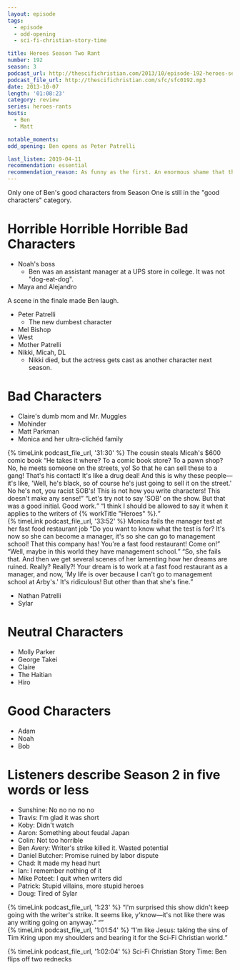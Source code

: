 ```yaml
---
layout: episode
tags:
  - episode
  - odd-opening
  - sci-fi-christian-story-time

title: Heroes Season Two Rant
number: 192
season: 3
podcast_url: http://thescifichristian.com/2013/10/episode-192-heroes-season-two-rant/
podcast_file_url: http://thescifichristian.com/sfc/sfc0192.mp3
date: 2013-10-07
length: '01:08:23'
category: review
series: heroes-rants
hosts:
  - Ben
  - Matt

notable_moments:
odd_opening: Ben opens as Peter Patrelli

last_listen: 2019-04-11
recommendation: essential 
recommendation_reason: As funny as the first. An enormous shame that the series ended here. 
---
```

Only one of Ben's good characters from Season One is still in the "good characters" category.



# Horrible Horrible Horrible Bad Characters
- Noah's boss
  - Ben was an assistant manager at a UPS store in college. It was not "dog-eat-dog". 
- Maya and Alejandro

A scene in the finale made Ben laugh. 

- Peter Patrelli
  - The new dumbest character
- Mel Bishop
- West
- Mother Patrelli
- Nikki, Micah, DL
  - Nikki died, but the actress gets cast as another character next season. 



# Bad Characters
- Claire's dumb mom and Mr. Muggles 
- Mohinder 
- Matt Parkman
- Monica and her ultra-clichéd family

<div class="quote">
  {% timeLink podcast_file_url, '31:30' %}
  <span class="quote-context is-size-6">The cousin steals Micah's $600 comic book</span>
  <q class="ben">He takes it where? To a comic book store? To a pawn shop? No, he meets someone on the streets, yo! So that he can sell these to a gang! That's his contact! It's like a drug deal! And this is why these people—it's like, 'Well, he's black, so of course he's just going to sell it on the street.' No he's not, you racist SOB's! This is not how you write characters! This doesn't make any sense!</q>
  <q class="matt">Let's try not to say 'SOB' on the show. But that was a good initial. Good work.</q>
  <q class="ben">I think I should be allowed to say it when it applies to the writers of {% workTitle "Heroes" %}.</q>
</div>

<div class="quote">
  {% timeLink podcast_file_url, '33:52' %}
  <span class="quote-context is-size-6">Monica fails the manager test at her fast food restaurant job</span>
  <q class="ben">Do you want to know what the test is for? It's now so she can become a manager, it's so she can go to management school! That this company has! You're a fast food restaurant! Come on!</q>
  <q class="matt">Well, maybe in this world they have management school.</q>
  <q class="ben">So, she fails that. And then we get several scenes of her lamenting how her dreams are ruined. Really? Really?! Your dream is to work at a fast food restaurant as a manager, and now, 'My life is over because I can't go to management school at Arby's.' It's ridiculous! But other than that she's fine.</q>
</div>

- Nathan Patrelli
- Sylar



# Neutral Characters
- Molly Parker
- George Takei 
- Claire
- The Haitian
- Hiro

# Good Characters
- Adam
- Noah
- Bob



# Listeners describe Season 2 in five words or less
- Sunshine: No no no no no
- Travis: I'm glad it was short
- Koby: Didn't watch
- Aaron: Something about feudal Japan
- Colin: Not too horrible
- Ben Avery: Writer's strike killed it. Wasted potential
- Daniel Butcher: Promise ruined by labor dispute
- Chad: It made my head hurt
- Ian: I remember nothing of it 
- Mike Poteet: I quit when writers did 
- Patrick: Stupid villains, more stupid heroes
- Doug: Tired of Sylar 

<div class="quote">
  {% timeLink podcast_file_url, '1:23' %}
  <q class="ben">I'm surprised this show didn't keep going with the writer's strike. It seems like, y'know—it's not like there was any writing going on anyway.</q>
  <q class="matt"></q>
</div>

<div class="quote">
  {% timeLink podcast_file_url, '1:01:54' %}
  <q class="ben">I'm like Jesus: taking the sins of Tim Kring upon my shoulders and bearing it for the Sci-Fi Christian world.</q>
</div>

{% timeLink podcast_file_url, '1:02:04' %} Sci-Fi Christian Story Time: Ben flips off two rednecks